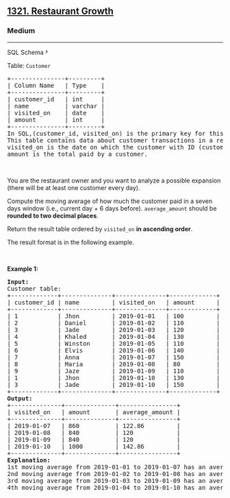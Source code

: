 <h2><a href="https://leetcode.com/problems/restaurant-growth/">1321. Restaurant Growth</a></h2><h3>Medium</h3><hr><div class="sql-schema-wrapper__3VBi"><a class="sql-schema-link__3cEg">SQL Schema<svg viewBox="0 0 24 24" width="1em" height="1em" class="icon__1Md2"><path fill-rule="evenodd" d="M10 6L8.59 7.41 13.17 12l-4.58 4.59L10 18l6-6z"></path></svg></a></div><div><p>Table: <code>Customer</code></p>

<pre style="position: relative;">+---------------+---------+
| Column Name   | Type    |
+---------------+---------+
| customer_id   | int     |
| name          | varchar |
| visited_on    | date    |
| amount        | int     |
+---------------+---------+
In SQL,(customer_id, visited_on) is the primary key for this table.
This table contains data about customer transactions in a restaurant.
visited_on is the date on which the customer with ID (customer_id) has visited the restaurant.
amount is the total paid by a customer.
<div class="open_grepper_editor" title="Edit &amp; Save To Grepper"></div></pre>

<p>&nbsp;</p>

<p>You are the restaurant owner and you want to analyze a possible expansion (there will be at least one customer every day).</p>

<p>Compute the moving average of how much the customer paid in a seven days window (i.e., current day + 6 days before). <code>average_amount</code> should be <strong>rounded to two decimal places</strong>.</p>

<p>Return the result table ordered by <code>visited_on</code> <strong>in ascending order</strong>.</p>

<p>The result format is in the following example.</p>

<p>&nbsp;</p>
<p><strong class="example">Example 1:</strong></p>

<pre style="position: relative;"><strong>Input:</strong> 
Customer table:
+-------------+--------------+--------------+-------------+
| customer_id | name         | visited_on   | amount      |
+-------------+--------------+--------------+-------------+
| 1           | Jhon         | 2019-01-01   | 100         |
| 2           | Daniel       | 2019-01-02   | 110         |
| 3           | Jade         | 2019-01-03   | 120         |
| 4           | Khaled       | 2019-01-04   | 130         |
| 5           | Winston      | 2019-01-05   | 110         | 
| 6           | Elvis        | 2019-01-06   | 140         | 
| 7           | Anna         | 2019-01-07   | 150         |
| 8           | Maria        | 2019-01-08   | 80          |
| 9           | Jaze         | 2019-01-09   | 110         | 
| 1           | Jhon         | 2019-01-10   | 130         | 
| 3           | Jade         | 2019-01-10   | 150         | 
+-------------+--------------+--------------+-------------+
<strong>Output:</strong> 
+--------------+--------------+----------------+
| visited_on   | amount       | average_amount |
+--------------+--------------+----------------+
| 2019-01-07   | 860          | 122.86         |
| 2019-01-08   | 840          | 120            |
| 2019-01-09   | 840          | 120            |
| 2019-01-10   | 1000         | 142.86         |
+--------------+--------------+----------------+
<strong>Explanation:</strong> 
1st moving average from 2019-01-01 to 2019-01-07 has an average_amount of (100 + 110 + 120 + 130 + 110 + 140 + 150)/7 = 122.86
2nd moving average from 2019-01-02 to 2019-01-08 has an average_amount of (110 + 120 + 130 + 110 + 140 + 150 + 80)/7 = 120
3rd moving average from 2019-01-03 to 2019-01-09 has an average_amount of (120 + 130 + 110 + 140 + 150 + 80 + 110)/7 = 120
4th moving average from 2019-01-04 to 2019-01-10 has an average_amount of (130 + 110 + 140 + 150 + 80 + 110 + 130 + 150)/7 = 142.86
<div class="open_grepper_editor" title="Edit &amp; Save To Grepper"></div></pre>
</div>